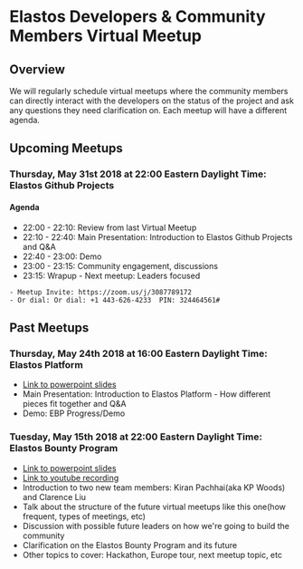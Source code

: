 # Elastos Developers & Community Members Virtual Meetup
## Overview
We will regularly schedule virtual meetups where the community members can directly interact with the developers on the status of the project and ask any questions they need clarification on. Each meetup will have a different agenda.

## Upcoming Meetups
### Thursday, May 31st 2018 at 22:00 Eastern Daylight Time: Elastos Github Projects
#### Agenda
- 22:00 - 22:10: Review from last Virtual Meetup
- 22:10 - 22:40: Main Presentation: Introduction to Elastos Github Projects and Q&A
- 22:40 - 23:00: Demo
- 23:00 - 23:15: Community engagement, discussions
- 23:15: Wrapup - Next meetup: Leaders focused
```
- Meetup Invite: https://zoom.us/j/3087789172
- Or dial: Or dial: +1 443-626-4233  PIN: 324464561#
```

## Past Meetups
### Thursday, May 24th 2018 at 16:00 Eastern Daylight Time: Elastos Platform
- [Link to powerpoint slides](https://docs.google.com/presentation/d/1n2hyzjlbAZwNevbBAX9DEpZfWTQIH-Jl3hgCCJfi3tc/edit?usp=sharing)
- Main Presentation: Introduction to Elastos Platform - How different pieces fit together and Q&A
- Demo: EBP Progress/Demo

### Tuesday, May 15th 2018 at 22:00 Eastern Daylight Time: Elastos Bounty Program
- [Link to powerpoint slides](https://docs.google.com/presentation/d/1eNoNKgVZo_LzhKFiusQDktl9Gj20ce2Mk9ewWG_b824/edit?usp=sharing)
- [Link to youtube recording](https://www.youtube.com/watch?v=lYXrwrVJcvs)
- Introduction to two new team members: Kiran Pachhai(aka KP Woods) and Clarence Liu
- Talk about the structure of the future virtual meetups like this one(how frequent, types of meetings, etc)
- Discussion with possible future leaders on how we're going to build the community
- Clarification on the Elastos Bounty Program and its future
- Other topics to cover: Hackathon, Europe tour, next meetup topic, etc
